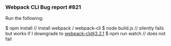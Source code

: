 ### Webpack CLI Bug report #821

Run the following: 

  $ npm install    // install webpack / webpack-cli
  $ node build.js  // silently fails but works if I downgrade to webpack-cli@3.2.1
  $ npm run watch // does not fail
